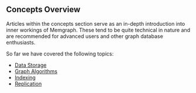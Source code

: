 ## Concepts Overview

Articles within the concepts section serve as an in-depth introduction into
inner workings of Memgraph. These tend to be quite technical in nature and
are recommended for advanced users and other graph database enthusiasts.

So far we have covered the following topics:

  * [Data Storage](storage.md)
  * [Graph Algorithms](graph-algorithms.md)
  * [Indexing](indexing.md)
  * [Replication](replication.md)
